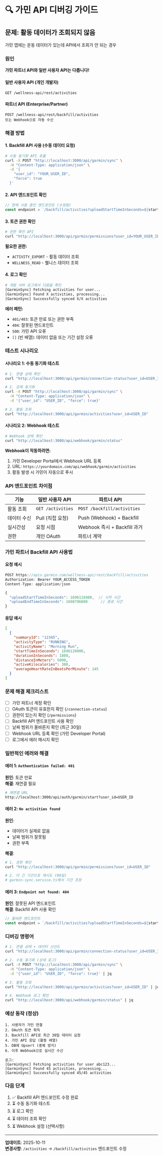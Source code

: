# 🔍 가민 API 디버깅 가이드

## 문제: 활동 데이터가 조회되지 않음

가민 앱에는 운동 데이터가 있는데 API에서 조회가 안 되는 경우

### 원인

**가민 파트너 API와 일반 사용자 API는 다릅니다!**

#### 일반 사용자 API (개인 개발자)

```
GET /wellness-api/rest/activities
```

#### 파트너 API (Enterprise/Partner)

```
POST /wellness-api/rest/backfill/activities
또는 Webhook으로 자동 수신
```

### 해결 방법

#### 1. Backfill API 사용 (수동 데이터 요청)

```bash
# 수동 동기화 API 호출
curl -X POST "http://localhost:3000/api/garmin/sync" \
  -H "Content-Type: application/json" \
  -d '{
    "user_id": "YOUR_USER_ID",
    "force": true
  }'
```

#### 2. API 엔드포인트 확인

```typescript
// 현재 사용 중인 엔드포인트 (수정됨)
const endpoint = `/backfill/activities?uploadStartTimeInSeconds=${start}&uploadEndTimeInSeconds=${end}`;
```

#### 3. 토큰 권한 확인

```bash
# 권한 확인 API
curl "http://localhost:3000/api/garmin/permissions?user_id=YOUR_USER_ID"
```

**필요한 권한:**

- `ACTIVITY_EXPORT` - 활동 데이터 조회
- `WELLNESS_READ` - 웰니스 데이터 조회

#### 4. 로그 확인

```bash
# 개발 서버 로그에서 다음을 확인
[GarminSync] Fetching activities for user...
[GarminSync] Found X activities, processing...
[GarminSync] Successfully synced X/X activities
```

**에러 패턴:**

- `401/403`: 토큰 만료 또는 권한 부족
- `404`: 잘못된 엔드포인트
- `500`: 가민 API 오류
- `[]` (빈 배열): 데이터 없음 또는 기간 설정 오류

### 테스트 시나리오

#### 시나리오 1: 수동 동기화 테스트

```bash
# 1. 연결 상태 확인
curl "http://localhost:3000/api/garmin/connection-status?user_id=USER_ID"

# 2. 강제 동기화
curl -X POST "http://localhost:3000/api/garmin/sync" \
  -H "Content-Type: application/json" \
  -d '{"user_id": "USER_ID", "force": true}'

# 3. 활동 조회
curl "http://localhost:3000/api/garmin/activities?user_id=USER_ID"
```

#### 시나리오 2: Webhook 테스트

```bash
# Webhook 상태 확인
curl "http://localhost:3000/api/webhook/garmin/status"
```

**Webhook이 작동하려면:**

1. 가민 Developer Portal에서 Webhook URL 등록
2. URL: `https://yourdomain.com/api/webhook/garmin/activities`
3. 활동 발생 시 가민이 자동으로 푸시

### API 엔드포인트 차이점

| 기능        | 일반 사용자 API   | 파트너 API                   |
| ----------- | ----------------- | ---------------------------- |
| 활동 조회   | `GET /activities` | `POST /backfill/activities`  |
| 데이터 수신 | Pull (직접 요청)  | Push (Webhook) + Backfill    |
| 실시간성    | 요청 시점         | Webhook 즉시 + Backfill 과거 |
| 권한        | 개인 OAuth        | 파트너 계약                  |

### 가민 파트너 Backfill API 사용법

#### 요청 예시

```typescript
POST https://apis.garmin.com/wellness-api/rest/backfill/activities
Authorization: Bearer YOUR_ACCESS_TOKEN
Content-Type: application/json

{
  "uploadStartTimeInSeconds": 1696118400,  // 시작 시간
  "uploadEndTimeInSeconds": 1698796800      // 종료 시간
}
```

#### 응답 예시

```json
[
  {
    "summaryId": "12345",
    "activityType": "RUNNING",
    "activityName": "Morning Run",
    "startTimeInSeconds": 1696120000,
    "durationInSeconds": 1800,
    "distanceInMeters": 5000,
    "activeKilocalories": 300,
    "averageHeartRateInBeatsPerMinute": 145
  }
]
```

### 문제 해결 체크리스트

- [ ] 가민 파트너 계정 확인
- [ ] OAuth 토큰이 유효한지 확인 (`/connection-status`)
- [ ] 권한이 있는지 확인 (`/permissions`)
- [ ] Backfill API 엔드포인트 사용 확인
- [ ] 날짜 범위가 올바른지 확인 (최근 30일)
- [ ] Webhook URL 등록 확인 (가민 Developer Portal)
- [ ] 로그에서 에러 메시지 확인

### 일반적인 에러와 해결

#### 에러 1: `Authentication failed: 401`

**원인**: 토큰 만료  
**해결**: 재연결 필요

```bash
# 재연결 URL
http://localhost:3000/api/auth/garmin/start?user_id=USER_ID
```

#### 에러 2: `No activities found`

**원인**:

- 데이터가 실제로 없음
- 날짜 범위가 잘못됨
- 권한 부족

**해결**:

```bash
# 1. 권한 확인
curl "http://localhost:3000/api/garmin/permissions?user_id=USER_ID"

# 2. 더 긴 기간으로 재시도 (90일)
# garmin-sync.service.ts에서 기간 조정
```

#### 에러 3: `Endpoint not found: 404`

**원인**: 잘못된 API 엔드포인트  
**해결**: Backfill API 사용 확인

```typescript
// 올바른 엔드포인트
const endpoint = `/backfill/activities?uploadStartTimeInSeconds=${start}&uploadEndTimeInSeconds=${end}`;
```

### 디버깅 명령어

```bash
# 1. 연결 상태 + 데이터 신선도
curl "http://localhost:3000/api/garmin/connection-status?user_id=USER_ID" | jq

# 2. 수동 동기화 (상세 로그)
curl -X POST "http://localhost:3000/api/garmin/sync" \
  -H "Content-Type: application/json" \
  -d '{"user_id": "USER_ID", "force": true}' | jq

# 3. 활동 조회
curl "http://localhost:3000/api/garmin/activities?user_id=USER_ID" | jq

# 4. Webhook 로그 확인
curl "http://localhost:3000/api/webhook/garmin/status" | jq
```

### 예상 동작 (정상)

```
1. 사용자가 가민 연결
2. OAuth 토큰 획득
3. Backfill API로 최근 30일 데이터 요청
4. 가민 API 응답 (활동 배열)
5. DB에 Upsert (중복 방지)
6. 이후 Webhook으로 실시간 수신

로그:
[GarminSync] Fetching activities for user abc123...
[GarminSync] Found 45 activities, processing...
[GarminSync] Successfully synced 45/45 activities
```

### 다음 단계

1. ✅ Backfill API 엔드포인트 수정 완료
2. ⏳ 수동 동기화 테스트
3. ⏳ 로그 확인
4. ⏳ 데이터 조회 확인
5. ⏳ Webhook 설정 (선택사항)

---

**업데이트**: 2025-10-11  
**변경사항**: `/activities` → `/backfill/activities` 엔드포인트 수정
